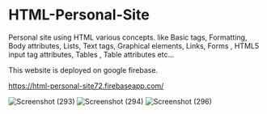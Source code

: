 # HTML-Personal-Site
Personal site using HTML various concepts.
like Basic tags, Formatting, Body attributes, Lists, Text tags, Graphical elements, Links, Forms , HTML5 input tag attributes, Tables , Table attributes etc… 

This  website is deployed on google firebase.

https://html-personal-site72.firebaseapp.com/

![Screenshot (293)](https://user-images.githubusercontent.com/106341416/170875202-543cd386-81f6-4d96-82c8-3e0855686739.png)
![Screenshot (294)](https://user-images.githubusercontent.com/106341416/170875208-56c72a2d-d199-4909-ac8a-3ff8decbd95d.png)
![Screenshot (296)](https://user-images.githubusercontent.com/106341416/170875274-426e7984-dc09-4f88-a12c-4ea6e7d99871.png)


